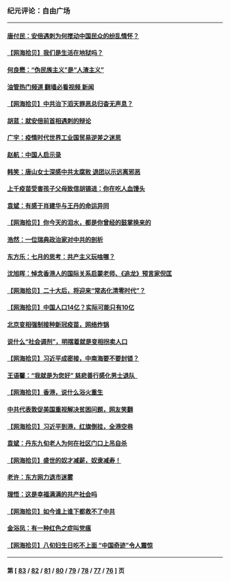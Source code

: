### 纪元评论：自由广场
---
#### [唐付民：安倍遇刺为何搅动中国民众的纷乱情怀？](../../pages/nsc993/n13782127.md?07170330) 
#### [【网海拾贝】我们是生活在地狱吗？](../../pages/nsc993/n13782053.md?07170330) 
#### [何良懋：“伪民族主义”是“人渣主义”](../../pages/nsc993/n13781090.md?07170330) 
#### [油管热门频道 翻墙必看视频 新闻](ok?07170330)
#### [【网海拾贝】中共治下滔天罪恶总归杳无声息？](../../pages/nsc993/n13780659.md?07170330) 
#### [胡蓝：就安倍前首相遇刺的辩论](../../pages/nsc993/n13780551.md?07170330) 
#### [广宇：疫情时代世界工业国贸易逆差之迷思](../../pages/nsc993/n13779814.md?07170330) 
#### [赵航：中国人启示录](../../pages/nsc993/n13779765.md?07170330) 
#### [韩笑：唐山女士深感中共太腐败 退团以示远离邪恶](../../pages/nsc993/n13779750.md?07170330) 
#### [上千疫苗受害孩子父母致信胡锡进：你在吃人血馒头](../../pages/nsc993/n13779052.md?07170330) 
#### [袁斌：有感于肖建华与王丹的命运异同](../../pages/nsc993/n13779021.md?07170330) 
#### [【网海拾贝】你今天的泪水，都是你曾经的鼓掌换来的](../../pages/nsc993/n13779005.md?07170330) 
#### [浩然：一位瑞典政治家对中共的剖析](../../pages/nsc993/n13778120.md?07170330) 
#### [东方乐：七月的思考：共产主义玩啥哪？](../../pages/nsc993/n13778229.md?07170330) 
#### [沈旭晖：悼念香港人的国际关系启蒙老师、《追龙》预言家倪匡](../../pages/nsc993/n13778215.md?07170330) 
#### [【网海拾贝】二十大后，将迎来“常态化清零时代”？](../../pages/nsc993/n13777599.md?07170330) 
#### [【网海拾贝】中国人口14亿？实际可能只有10亿](../../pages/nsc993/n13776256.md?07170330) 
#### [北京变相强制接种新冠疫苗，网络炸锅](../../pages/nsc993/n13776238.md?07170330) 
#### [说什么“社会调剂”，明摆着就是变相拐卖人口](../../pages/nsc993/n13774755.md?07170330) 
#### [【网海拾贝】习近平成密接，中南海要不要封锁？](../../pages/nsc993/n13774711.md?07170330) 
#### [王语馨：“我就是为您好” 慈悲善行感化男士退队  ](../../pages/nsc993/n13773846.md?07170330) 
#### [【网海拾贝】香港，说什么浴火重生](../../pages/nsc993/n13773031.md?07170330) 
#### [中共代表敦促美国重视解决贫困问题，网友笑翻](../../pages/nsc993/n13772512.md?07170330) 
#### [【网海拾贝】习近平到港，红旗倒挂，全港空巷](../../pages/nsc993/n13772006.md?07170330) 
#### [袁斌：丹东九旬老人为何在社区门口上吊自杀](../../pages/nsc993/n13772003.md?07170330) 
#### [【网海拾贝】盛世的奴才减薪，奴隶减寿！](../../pages/nsc993/n13770596.md?07170330) 
#### [老许：东方网力退市迷雾](../../pages/nsc993/n13770632.md?07170330) 
#### [理悟：这是幸福满满的共产社会吗](../../pages/nsc993/n13770623.md?07170330) 
#### [【网海拾贝】如今谁上谁下都救不了中共](../../pages/nsc993/n13769122.md?07170330) 
#### [金浴凤：有一种红色之症叫党瘟](../../pages/nsc993/n13768183.md?07170330) 
#### [【网海拾贝】八旬妇生日吃不上面 “中国奇迹”令人震惊](../../pages/nsc993/n13767479.md?07170330) 

---
#### 第 [ [83](./83.md?07170330) / [82](./82.md?07170330) / [81](./81.md?07170330) / [80](./80.md?07170330) / [79](./79.md?07170330) / [78](./78.md?07170330) / [77](./77.md?07170330) / [76](./76.md?07170330) ] 页
